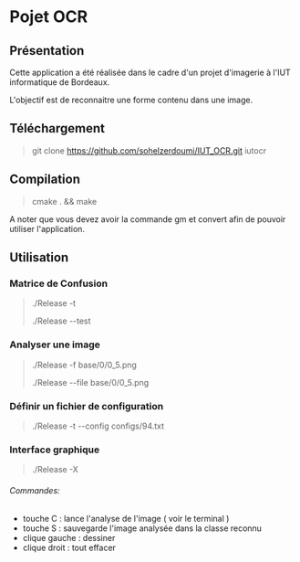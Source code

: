 # Pojet OCR

## Présentation

Cette application a été réalisée dans le cadre d'un projet d'imagerie à l'IUT informatique de Bordeaux.

L'objectif est de reconnaitre une forme contenu dans une image.

## Téléchargement

> git clone https://github.com/sohelzerdoumi/IUT_OCR.git iutocr

## Compilation

> cmake . &&  make

A noter que vous devez avoir la commande gm et convert afin de pouvoir utiliser l'application.

## Utilisation

### Matrice de Confusion
> ./Release -t 
>
> ./Release --test

### Analyser une image
> ./Release -f base/0/0_5.png
>
> ./Release --file base/0/0_5.png

### Définir un fichier de configuration
>./Release -t --config configs/94.txt

### Interface graphique
>./Release -X

###### Commandes:
*  touche C : lance l'analyse de l'image ( voir le terminal )
*  touche S : sauvegarde l'image analysée dans la classe reconnu
*  clique gauche : dessiner 
*  clique droit  : tout effacer


